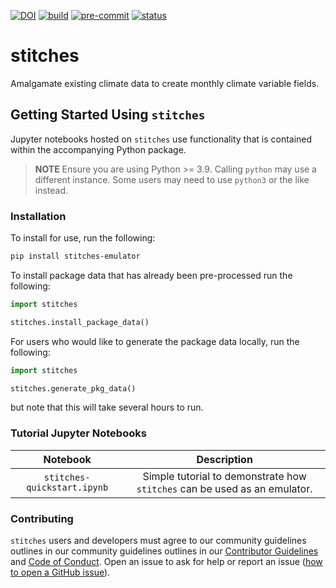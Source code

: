 [![DOI](https://zenodo.org/badge/317969428.svg)](https://zenodo.org/badge/latestdoi/317969428)
[![build](https://github.com/JGCRI/stitches/actions/workflows/workflow.yml/badge.svg)](https://github.com/JGCRI/stitches/actions/workflows/workflow.yml)
[![pre-commit](https://github.com/JGCRI/stitches/actions/workflows/pre-commit.yml/badge.svg)](https://github.com/JGCRI/stitches/actions/workflows/pre-commit.yml)
[![status](https://joss.theoj.org/papers/ad81e6a435c13ae644a7ca8cb0ffbc35/status.svg)](https://joss.theoj.org/papers/ad81e6a435c13ae644a7ca8cb0ffbc35)


# stitches
Amalgamate existing climate data to create monthly climate variable fields.

## Getting Started Using `stitches`
Jupyter notebooks hosted on `stitches` use functionality that is contained within the accompanying Python package.

> **NOTE**
> Ensure you are using Python >= 3.9. Calling `python` may use a different instance.  Some users may need to use `python3` or the like instead.


### Installation
To install for use, run the following:
```bash
pip install stitches-emulator
```

To install package data that has already been pre-processed run the following:
```python
import stitches

stitches.install_package_data()
```

For users who would like to generate the package data locally, run the following:

```python
import stitches

stitches.generate_pkg_data()
```
but note that this will take several hours to run.

### Tutorial Jupyter Notebooks
|          Notebook           |                                Description                                |
|:---------------------------:|:-------------------------------------------------------------------------:|
| `stitches-quickstart.ipynb` | Simple tutorial to demonstrate how `stitches` can be used as an emulator. |

### Contributing
`stitches`  users and developers must agree to our community guidelines outlines in our community guidelines outlines in our
[Contributor Guidelines](CONTRIBUTING.md) and [Code of Conduct](CODE_OF_CONDUCT.md).
Open an issue to ask for help or report an issue ([how to open a GitHub issue](https://docs.github.com/en/enterprise-server@3.1/issues/tracking-your-work-with-issues/creating-an-issue)).
